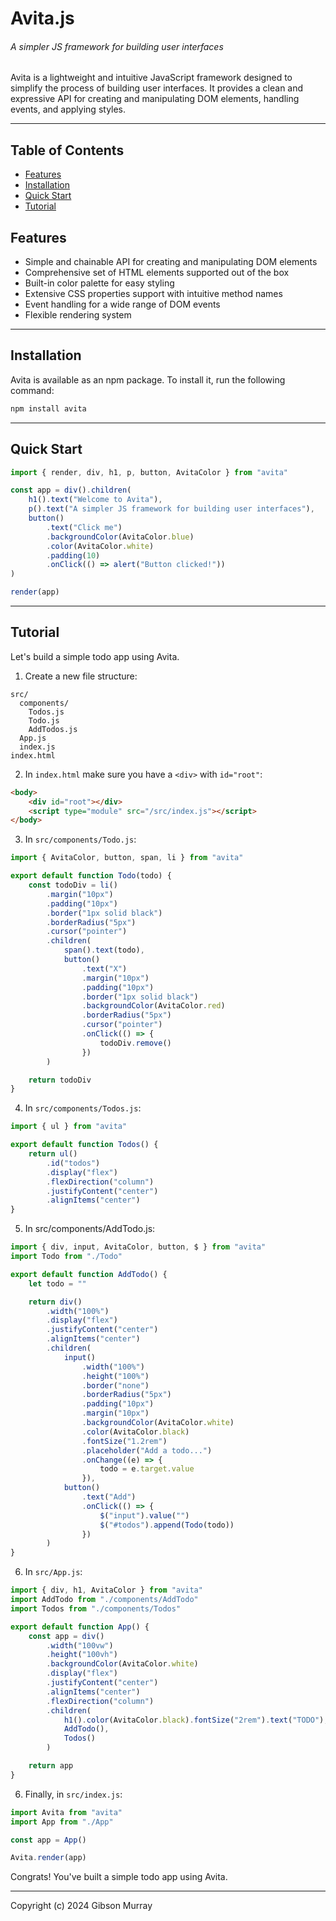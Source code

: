 # Avita.js

###### A simpler JS framework for building user interfaces

Avita is a lightweight and intuitive JavaScript framework designed to simplify the process of building user interfaces. It provides a clean and expressive API for creating and manipulating DOM elements, handling events, and applying styles.

---

## Table of Contents

-   [Features](#features)
-   [Installation](#installation)
-   [Quick Start](#quick-start)
-   [Tutorial](#tutorial)

## Features

-   Simple and chainable API for creating and manipulating DOM elements
-   Comprehensive set of HTML elements supported out of the box
-   Built-in color palette for easy styling
-   Extensive CSS properties support with intuitive method names
-   Event handling for a wide range of DOM events
-   Flexible rendering system

---

## Installation

Avita is available as an npm package. To install it, run the following command:

```bash
npm install avita
```

---

## Quick Start

```javascript
import { render, div, h1, p, button, AvitaColor } from "avita"

const app = div().children(
    h1().text("Welcome to Avita"),
    p().text("A simpler JS framework for building user interfaces"),
    button()
        .text("Click me")
        .backgroundColor(AvitaColor.blue)
        .color(AvitaColor.white)
        .padding(10)
        .onClick(() => alert("Button clicked!"))
)

render(app)
```

---

## Tutorial

Let's build a simple todo app using Avita.

1. Create a new file structure:

```
src/
  components/
    Todos.js
    Todo.js
    AddTodos.js
  App.js
  index.js
index.html
```

2. In `index.html` make sure you have a `<div>` with `id="root"`:

```html
<body>
    <div id="root"></div>
    <script type="module" src="/src/index.js"></script>
</body>
```

3. In `src/components/Todo.js`:

```javascript
import { AvitaColor, button, span, li } from "avita"

export default function Todo(todo) {
    const todoDiv = li()
        .margin("10px")
        .padding("10px")
        .border("1px solid black")
        .borderRadius("5px")
        .cursor("pointer")
        .children(
            span().text(todo),
            button()
                .text("X")
                .margin("10px")
                .padding("10px")
                .border("1px solid black")
                .backgroundColor(AvitaColor.red)
                .borderRadius("5px")
                .cursor("pointer")
                .onClick(() => {
                    todoDiv.remove()
                })
        )

    return todoDiv
}
```

4. In `src/components/Todos.js`:

```javascript
import { ul } from "avita"

export default function Todos() {
    return ul()
        .id("todos")
        .display("flex")
        .flexDirection("column")
        .justifyContent("center")
        .alignItems("center")
}
```

5. In src/components/AddTodo.js:

```javascript
import { div, input, AvitaColor, button, $ } from "avita"
import Todo from "./Todo"

export default function AddTodo() {
    let todo = ""

    return div()
        .width("100%")
        .display("flex")
        .justifyContent("center")
        .alignItems("center")
        .children(
            input()
                .width("100%")
                .height("100%")
                .border("none")
                .borderRadius("5px")
                .padding("10px")
                .margin("10px")
                .backgroundColor(AvitaColor.white)
                .color(AvitaColor.black)
                .fontSize("1.2rem")
                .placeholder("Add a todo...")
                .onChange((e) => {
                    todo = e.target.value
                }),
            button()
                .text("Add")
                .onClick(() => {
                    $("input").value("")
                    $("#todos").append(Todo(todo))
                })
        )
}
```

6. In `src/App.js`:

```javascript
import { div, h1, AvitaColor } from "avita"
import AddTodo from "./components/AddTodo"
import Todos from "./components/Todos"

export default function App() {
    const app = div()
        .width("100vw")
        .height("100vh")
        .backgroundColor(AvitaColor.white)
        .display("flex")
        .justifyContent("center")
        .alignItems("center")
        .flexDirection("column")
        .children(
            h1().color(AvitaColor.black).fontSize("2rem").text("TODO"),
            AddTodo(),
            Todos()
        )

    return app
}
```

6. Finally, in `src/index.js`:

```javascript
import Avita from "avita"
import App from "./App"

const app = App()

Avita.render(app)
```

Congrats! You've built a simple todo app using Avita.

---

Copyright (c) 2024 Gibson Murray
